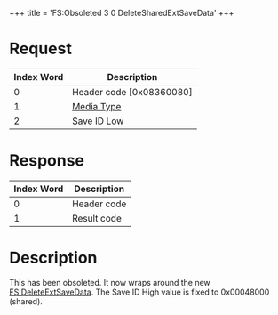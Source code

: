 +++
title = 'FS:Obsoleted 3 0 DeleteSharedExtSaveData'
+++

# Request

| Index Word | Description                                            |
|------------|--------------------------------------------------------|
| 0          | Header code \[0x08360080\]                             |
| 1          | [Media Type](Filesystem_services#MediaType "wikilink") |
| 2          | Save ID Low                                            |

# Response

| Index Word | Description |
|------------|-------------|
| 0          | Header code |
| 1          | Result code |

# Description

This has been obsoleted. It now wraps around the new
[FS:DeleteExtSaveData](FS:DeleteExtSaveData "wikilink"). The Save ID
High value is fixed to 0x00048000 (shared).